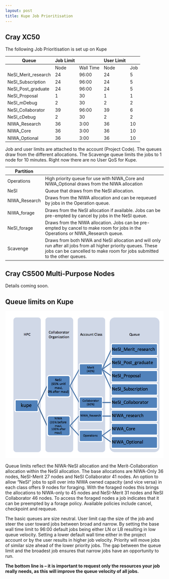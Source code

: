 ```yaml
---
layout: post
title: Kupe Job Prioritisation
---
```



## Cray XC50

The following Job Prioritisation is set up on Kupe

| Queue | Job Limit| | User Limit ||
| --- | --- | --- |---| ---|
| | Node | Wall Time | Node | Job |
| NeSI\_Merit\_research | 24 | 96:00 | 24 | 5 |
| NeSI\_Subscription |  24 | 96:00 | 24 | 5 |
| NeSI\_Post\_graduate |  24 | 96:00 | 24 | 5 |
| NeSI\_Proposal | 1 | 30 | 1 | 1 |
| NeSI\_mDebug | 2 | 30 | 2 | 2 |
| NeSI\_Collaborator | 39 | 96:00 | 39 | 6 |
| NeSI\_cDebug | 2 | 30 | 2 | 2 |
| NIWA\_Research | 36 | 3:00 | 36 | 10 |
| NIWA\_Core |36 | 3:00 | 36 | 10 |
| NIWA\_Optional |36 | 3:00 | 36 | 10 |

Job and user limits are attached to the account (Project Code).  The queues draw from the different allocations.  The Scavenge queue limits the jobs to 1 node for 10 minutes. Right now there are no User QoS for Kupe.

| Partition |   |
| --- | --- |
| Operations | High priority queue for use with NIWA\_Core and NIWA\_Optional draws from the NIWA allocation |
| NeSI | Queue that draws from the NeSI allocation. |
| NIWA\_Research | Draws from the NIWA allocation and can be requeued by jobs in the Operation queue. |
| NiWA\_forage | Draws from the NeSI allocation if available. Jobs can be pre-empted by cancel by jobs in the NeSI queue. |
| NeSI\_forage | Draws from the NIWA allocation.  Jobs can be pre-empted by cancel to make room for jobs in the Operations or NIWA\_Research queue. |
| Scavenge | Draws from both NIWA and NeSI allocation and will only run after all jobs from all higher priority queues.  These jobs can be cancelled to make room for jobs submitted to the other queues. |

## Cray CS500 Multi-Purpose Nodes

Details coming soon.


## Queue limits on Kupe

![alt-text](../kupe_fairshare.png "Kupe queue structure")

Queue limits reflect the NIWA-NeSI allocation and the Merit-Collaboration allocation within the NeSI allocation.  The base allocations are NIWA-Only 36 nodes, NeSI-Merit 27 nodes and NeSI Collaborator 41 nodes.  An option to allow “NeSI” jobs to spill over into NIWA owned capacity (and vice versa) in each class offers 9 nodes for foraging.  With the foraged nodes this brings the allocations to NIWA-only to 45 nodes and NeSI-Merit 31 nodes and NeSI Collaborator 46 nodes.   To access the foraged nodes a job indicates that it can be preempted by a forage policy.  Available policies include cancel, checkpoint and requeue.

The basic queues are size neutral.  User limit cap the size of the job and steer the user toward jobs between broad and narrow.  By setting the base wall time limit to 96:00 default jobs being either LN or LB resulting in low queue velocity.   Setting a lower default wall time either in the project account or by the user results in higher job velocity.  Priority will move jobs of similar size ahead of the lower priority jobs.  The gap between the queue limit and the broadest job ensures that narrow jobs have an opportunity to run.

**The bottom line is – it is important to request only the resources your job really needs, as this will improve the queue velocity of all jobs.**
